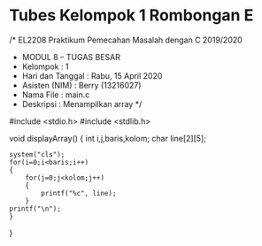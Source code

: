 # Tubes Kelompok 1 Rombongan E
/* EL2208 Praktikum Pemecahan Masalah dengan C 2019/2020
 * MODUL 8 – TUGAS BESAR
 * Kelompok : 1
 * Hari dan Tanggal : Rabu, 15 April 2020
 * Asisten (NIM) : Berry (13216027)
 * Nama File : main.c
 * Deskripsi : Menampilkan array
 */

#include <stdio.h>
#include <stdlib.h>

void displayArray()
{
    int i,j,baris,kolom;
    char line[2][5];

    system("cls");
    for(i=0;i<baris;i++)
    {
        for(j=0;j<kolom;j++)
        {
            printf("%c", line);
        }
    printf("\n");
    }
}
